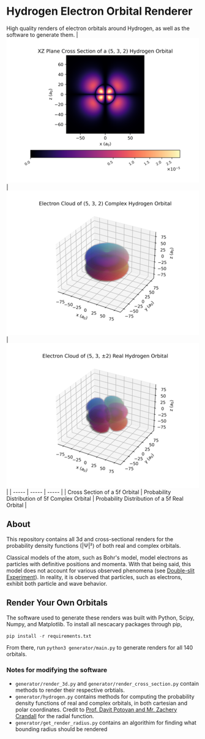 # Hydrogen Electron Orbital Renderer
High quality renders of electron orbitals around Hydrogen, as well as the software to generate them.
| ![Cross Section of 5f Orbital](./img/cross/5_3_2.png) | ![Probability Distribution of a 5f Complex Orbital](./img/3d-complex/5_3_2.png) | ![Probability Distribution of a 5f Real Orbital](./img/3d-real/5_3_2.png) |
| ----- | ----- | ----- |
| Cross Section of a 5f Orbital | Probability Distribution of 5f Complex Orbital | Probability Distribution of a 5f Real Orbital |

## About
This repository contains all 3d and cross-sectional renders for the probability density functions (|Ψ|²) of both real and complex orbitals.

Classical models of the atom, such as Bohr's model, model electrons as particles with definitive positions and momenta. With that being said, this model does not account for various observed phenomena (see [Double-slit Experiment](https://en.wikipedia.org/wiki/Double-slit_experiment)). In reality, it is observed that particles, such as electrons, exhibit both particle and wave behavior.

## Render Your Own Orbitals
The software used to generate these renders was built with Python, Scipy, Numpy, and Matplotlib. To install all nescacary packages through pip,
``` python
pip install -r requirements.txt
```

From there, run `python3 generator/main.py` to generate renders for all 140 orbitals.

### Notes for modifying the software
- `generator/render_3d.py` and `generator/render_cross_section.py` contain methods to render their respective orbtials.
- `generator/hydrogen.py` contains methods for computing the probability density functions of real and complex orbitals, in both cartesian and polar coordinates. Credit to [Prof. Davit Potoyan and Mr. Zachery Crandall](https://dpotoyan.github.io/Chem324/H-atom-wavef.html) for the radial function.
- `generator/get_render_radius.py` contains an algorithim for finding what bounding radius should be rendered